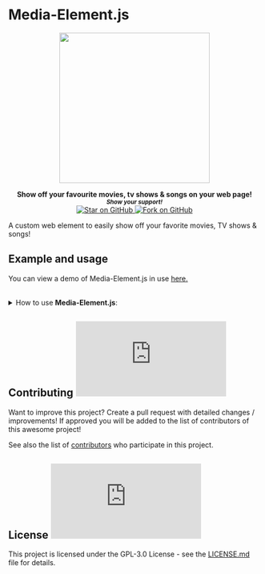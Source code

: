 # Media-Element.js

<div align="center">
<a href="https://github.com/MarketingPipeline/Media-Element.js"> <img height="300px" src="https://user-images.githubusercontent.com/86180097/177226706-2948933e-d3fc-4940-9f62-fab83bea48fe.png"/> </a> 
</div>  
    
<p align="center">
  <b>Show off your favourite movies, tv shows & songs on your web page!</b>

  <br>
  <small> <b><i>Show your support!</i> </b></small>
  <br>
   <a href="https://github.com/MarketingPipeline/Media-Element.js">
    <img title="Star on GitHub" src="https://img.shields.io/github/stars/MarketingPipeline/Media-Element.js.svg?style=social&label=Star">
  </a>
  <a href="https://github.com/MarketingPipeline/Media-Element.js/fork">
    <img title="Fork on GitHub" src="https://img.shields.io/github/forks/MarketingPipeline/Media-Element.js.svg?style=social&label=Fork">
  </a>
   </p>  


A custom web element to easily show off your favorite movies, TV shows & songs!


## Example and usage

You can view a demo of Media-Element.js in use [here.](https://marketingpipeline.github.io/Media-Element.js/demo)





	
 <br>
<details><summary>How to use <b>Media-Element.js</b>:</summary>
 <br>		
 
	
<br>	 
<br>	 
	
<details><summary>How to show a <b>Movie</b>:</summary>
	
### Usage
	 
   
```html
 <media-element name="The Mask (1994)"></media-element>
```

Note: For movies & TV show a API Key is required from TheMovieDB, songs do NOT require a API key.

After getting your API key (if required) place it in your HTML document like so 

```js
<script>
 var TheMovieDB_APIKey = "YOUR API KEY HERE"
 </scrip>
```





   include this [script](https://github.com/MarketingPipeline/Media-Element.js/blob/main/version/1.0.2/dist/media-element.min.js) at the <b>bottom</b> of your HTML document.
         
    <script src="https://github.com/MarketingPipeline/Media-Element.js/blob/main/version/1.0.2/dist/media-element.min.js"></script> 



     


	   
	
<b><i>Note:</b></i> You can show as many movies as you want!
	
 <br>	 <br>	 <br>	 <br>	 <br>	 <br>	 <br>	 <br>	 <br>	
</details>
 <br>		
 
	
<br>	 
<br>	 
	
<details><summary>How to show a <b>TV Show</b>:</summary>
	
### Usage
	 
   
```html
 <media-element name="The Twilight Zone (1959)" type="TV"></media-element>
```

Note: To display TV show(s) - you will require a API key from TheMovieDB.

After getting your API key place it in your HTML document like so 

```js
<script>
 var TheMovieDB_APIKey = "YOUR API KEY HERE"
 </scrip>
```





   include this [script](https://github.com/MarketingPipeline/Media-Element.js/blob/main/version/1.0.2/dist/media-element.min.js) at the <b>bottom</b> of your HTML document.
         
    <script src="https://github.com/MarketingPipeline/Media-Element.js/blob/main/version/1.0.2/dist/media-element.min.js"></script> 



     


	   
	
<b><i>Note:</b></i> You can show as many TV show's as you want

 <br>	 <br>	 <br>	 <br>	 <br>	 <br>	 <br>	 <br>	 <br>	
</details>


 <br>		
 
	
<br>	 
<br>	 
	
<details><summary>How to show a <b>Song</b>:</summary>
	
### Usage
	 

```html
 <media-element name="The Beatles In My Life" type="song"></media-element>
```

Note: You do NOT need a API key to display songs.








   include this [script](https://github.com/MarketingPipeline/Media-Element.js/blob/main/version/1.0.2/dist/media-element.min.js) at the <b>bottom</b> of your HTML document.
         
    <script src="https://cdn.jsdelivr.net/gh/MarketingPipeline/Media-Element.js/version/1.0.2/dist/media-element.min.js"></script> 



     


	   
	
<b><i>Note:</b></i> You show as many song's as you want

 <br>	 <br>	 <br>	 <br>	 <br>	 <br>	 <br>	 <br>	 <br>	
</details>

####                                                                                                                    Options


<table>
<tr>
<th>Attribute</th>
<th>Meaning</th>
<th>Default</th>
<th>Required</th>
</tr>
<tr>
<td>name</td>
<td>The movie, TV show or song name you would like to show</td>
<td><code>undefined</code></td>
<td>Yes</td>
</tr>


<tr>
<td>type</td>
              <td>Type of Media to show details for - options:<code>TV, Song</code>, by default movie type will be shown.</td>
<td><code>Movie</code></td>
<td>No</td>
</tr>

<tr>
<td>theme</td>
<td>Set a different color theme - options <code>dark</code></td>
<td><code>light</code></td>
<td>No</td>
</tr>



</table>
	
	
</details>










## Contributing ![GitHub](https://img.shields.io/github/contributors/MarketingPipeline/Media-Element.js)

Want to improve this project? Create a pull request with detailed changes / improvements! If approved you will be added to the list of contributors of this awesome project!

See also the list of
[contributors](https://github.com/MarketingPipeline/Media-Element.js/graphs/contributors) who
participate in this project.

## License ![GitHub](https://img.shields.io/github/license/MarketingPipeline/Media-Element.js)

This project is licensed under the GPL-3.0 License - see the
[LICENSE.md](https://github.com/MarketingPipeline/Media-Element.js/blob/main/LICENSE) file for
details.



